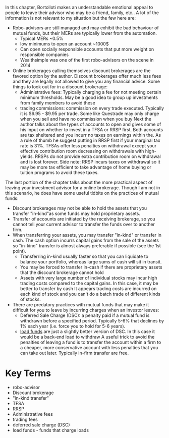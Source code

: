 In this chapter, Bortolloti makes an understandable emotional appeal to people to leave their advisor who may be a friend, family, etc.. A lot of the information is not relevant to my situation but the few here are:

- Robo-advisors are still managed and may exhibit the bad behaviour of mutual funds, but their MERs are typically lower from the automation. 
	- Typical MERs ~0.5%
	- low minimums to open an account ~1000$
	- Can open socially responsible accounts that put more weight on responsible companies
	- Wealthsimple was one of the first robo-advisors on the scene in 2014
- Online brokerages calling themselves discount brokerages are the favored option by the author. Discount brokerages offer much less fees and they are legally not allowed to give you any financial advice. Some things to look out for in a discount brokerage:
	- Administrative fees: Typically charging a fee for not meeting certain minimum thresholds. May be a good idea to group up investments from family members to avoid these
	- trading commissions: commission on every trade executed. Typically it is $6.95 - $9.95 per trade. Some like Questrade may only charge when you sell and have no commission when you buy
Next the author talks about the types of accounts to open and gives some of his input on whether to invest in a TFSA or RRSP first. Both accounts are tax sheltered and you incurr no taxes on earnings within the. As a rule of thumb he suggest putting in RRSP first if your marginal tax rate is 31%. TFSAs offer less penalties on withdrawal except your effective contribution room decreasing on withdrawals with high-yields. RRSPs  do not provide extra contribution room on withdrawal and is lost forever. Side note: RRSP incurs taxes on withdrawal so it may be more tax efficient to take advantage of home buying or tuition programs to avoid these taxes.

The last portion of the chapter talks about the more practical aspect of leaving your investment advisor for a online brokerage. Though I am not in this scenario, he does have some useful tidbits on the practices of mutual funds:
- Discount brokerages may not be able to hold the assets that you transfer "in-kind"as some funds may hold proprietary assets.
- Transfer of accounts are initiated by the receiving brokerage, so you cannot tell your current advisor to transfer the funds over to another firm.
- When transferring your assets, you may transfer "in-kind" or transfer in cash. The cash option incurrs capital gains from the sale of the assets so "in-kind" transfer is almost always preferable if possible (see the 1st point). 
	- Transferring in-kind usually faster so that you can liquidate to balance your portfolio, whereas large sums of cash will sit in transit.
	- You may be forced to transfer in-cash if there are proprietary assets that the discount brokerage cannot hold
	- Assets with very large number of individual stocks may incur high trading costs compared to the capital gains. In this case, it may be better to transfer by cash It appears trading costs are incurred on each kind of stock and you can't do a batch trade of different kinds of stocks.
- There are predatory practices with mutual funds that may make it difficult for you to leave by incurring charges when an investor leaves:
	- Deferred Sale Charge (DSC): a penalty paid if a mutual fund is withdrawn before a specified period. Typically 5-6% that declines by 1% each year (i.e. force you to hold for 5-6 years).
	- [load funds](Loads.%20A%20type%20of%20commission.md) are just a slightly better version of DSC. In this case it would be a back-end load to withdraw
A useful trick to avoid the penalties of leaving a fund is to transfer the account within a firm to a cheaper, more conservative account with less penalties that you can take out later. Typically in-firm transfer are free.

# Key Terms
- robo-advisor
- Discount brokerage
- "in-kind transfer"
- TFSA
- RRSP
- Administrative fees
- trading fees
- deferred sale charge (DSC)
- load funds - funds that charge loads